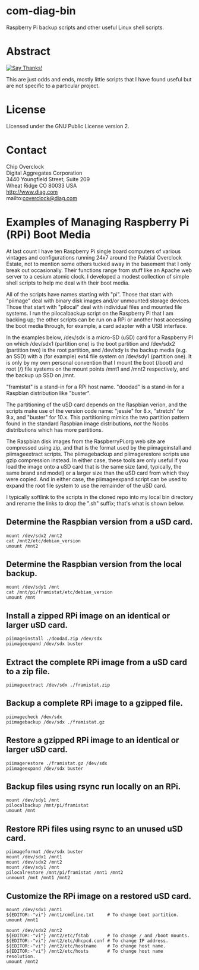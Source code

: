 com-diag-bin
============

Raspberry Pi backup scripts and other useful Linux shell scripts.

# Abstract

[![Say Thanks!](https://img.shields.io/badge/Say%20Thanks-!-1EAEDB.svg)](https://saythanks.io/to/coverclock)

This are just odds and ends, mostly little scripts that I have found useful
but are not specific to a particular project.

# License

Licensed under the GNU Public License version 2.

# Contact

Chip Overclock    
Digital Aggregates Corporation    
3440 Youngfield Street, Suite 209    
Wheat Ridge CO 80033 USA    
http://www.diag.com    
mailto:coverclock@diag.com    

# Examples of Managing Raspberry Pi (RPi) Boot Media

At last count I have ten Raspberry Pi single board computers of various
vintages and configurations running 24x7 around the Palatial Overclock
Estate, not to mention some others tucked away in the basement that I
only break out occasionally. Their functions range from stuff like an
Apache web server to a cesium atomic clock. I developed a modest
collection of simple shell scripts to help me deal with their boot
media.

All of the scripts have names starting with "pi". Those that start with
"piimage" deal with binary disk images and/or unmounted storage devices.
Those that start with "pilocal" deal with individual files and mounted
file systems. I run the pilocalbackup script on the Raspberry Pi that
I am backing up; the other scripts can be run on a RPi or another host
accessing the boot media through, for example, a card adapter with a
USB interface.

In the examples below, /dev/sdx is a micro-SD (uSD) card for a Raspberry
PI on which /dev/sdx1 (partition one) is the boot partition and /dev/sdx2
(partition two) is the root partition, and /dev/sdy is the backup
media (e.g. an SSD) with a (for example) ext4 file system on /dev/sdy1
(partition one). It is only by my own personal convention that I
mount the boot (/boot) and root (/) file systems on the mount points
/mnt1 and /mnt2 respectively, and the backup up SSD on /mnt.

"framistat" is a stand-in for a RPi host name. "doodad" is a stand-in
for a Raspbian distribution like "buster".

The partitioning of the uSD card depends on the Raspbian verion,
and the scripts make use of the version code name: "jessie" for 8.x,
"stretch" for 9.x, and "buster" for 10.x. This partitioning mimics the
two partition pattern found in the standard Raspbian image distributions,
*not* the Noobs distributions which has more partitions.

The Raspbian disk images from the RaspberryPi.org web site are compressed
using zip, and that is the format used by the piimageinstall and
piimageextract scripts. The piimagebackup and piimagerestore scripts use
gzip compression instead. In either case, these tools are only useful if
you load the image onto a uSD card that is the same size (and, typically,
the same brand and model) or a larger size than the uSD card from which
they were copied. And in either case, the piimageexpand script can be
used to expand the root file system to use the remainder of the uSD card.

I typically softlink to the scripts in the cloned repo into my local bin
directory and rename the links to drop the ".sh" suffix; that's what is
shown below.

## Determine the Raspbian version from a uSD card.

    mount /dev/sdx2 /mnt2
    cat /mnt2/etc/debian_version
    umount /mnt2

## Determine the Raspbian version from the local backup.

    mount /dev/sdy1 /mnt
    cat /mnt/pi/framistat/etc/debian_version
    umount /mnt

## Install a zipped RPi image on an identical or larger uSD card.

    piimageinstall ./doodad.zip /dev/sdx
    piimageexpand /dev/sdx buster

## Extract the complete RPi image from a uSD card to a zip file.

    piimageextract /dev/sdx ./framistat.zip

## Backup a complete RPi image to a gzipped file.

    piimagecheck /dev/sdx
    piimagebackup /dev/sdx ./framistat.gz

## Restore a gzipped RPi image to an identical or larger uSD card.

    piimagerestore ./framistat.gz /dev/sdx
    piimageexpand /dev/sdx buster

## Backup files using rsync run locally on an RPi.

    mount /dev/sdy1 /mnt
    pilocalbackup /mnt/pi/framistat
    umount /mnt

## Restore RPi files using rsync to an unused uSD card.

    piimageformat /dev/sdx buster
    mount /dev/sdx1 /mnt1
    mount /dev/sdx2 /mnt2
    mount /dev/sdy1 /mnt
    pilocalrestore /mnt/pi/framistat /mnt1 /mnt2
    unmount /mnt /mnt1 /mnt2

## Customize the RPi image on a restored uSD card.

    mount /dev/sdx1 /mnt1
    ${EDITOR:-"vi"} /mnt1/cmdline.txt     # To change boot partition.
    umount /mnt1
    
    mount /dev/sdx2 /mnt2
    ${EDITOR:-"vi"} /mnt2/etc/fstab       # To change / and /boot mounts.
    ${EDITOR:-"vi"} /mnt2/etc/dhcpcd.conf # To change IP address.
    ${EDITOR:-"vi"} /mnt2/etc/hostname    # To change host name.
    ${EDITOR:-"vi"} /mnt2/etc/hosts       # To change host name resolution.
    umount /mnt2
